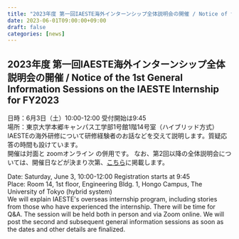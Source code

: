 ```yaml
---
title: "2023年度 第一回IAESTE海外インターンシップ全体説明会の開催 / Notice of the 1st General Information Sessions on the IAESTE Internship for FY2023"
date: 2023-06-01T09:00:00+09:00
draft: false
categories: [news]
---
```


## 2023年度 第一回IAESTE海外インターンシップ全体説明会の開催 / Notice of the 1st General Information Sessions on the IAESTE Internship for FY2023

日時：6月3日（土）10:00-12:00 受付開始は9:45  
場所：東京大学本郷キャンパス工学部1号館1階14号室（ハイブリッド方式）  
IAESTEの海外研修について研修経験者のお話などを交えて説明します。質疑応答の時間も設けています。  
開催は対面と zoomオンライン の併用です。
なお、第2回以降の全体説明会については、開催日などが決まり次第、[こちら](https://www.iaeste.or.jp/internship/information-session/)に掲載します。


Date: Saturday, June 3, 10:00-12:00 Registration starts at 9:45  
Place: Room 14, 1st floor, Engineering Bldg. 1, Hongo Campus, The University of Tokyo (hybrid system)  
We will explain IAESTE's overseas internship program, including stories from those who have
experienced the internship. There will be time for Q&A. The session will be held both in person and via
Zoom online.  We will post the second and subsequent general information sessions as soon as the dates and other details are finalized. 
